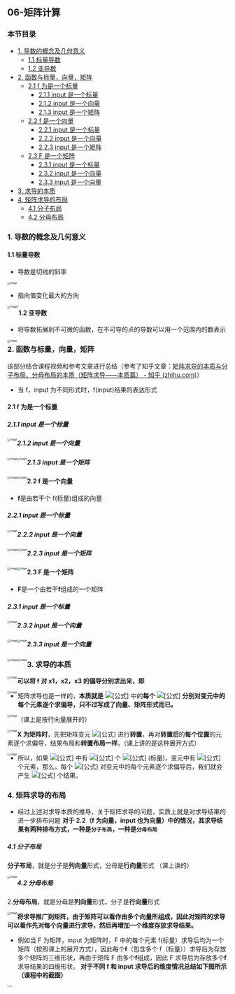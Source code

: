 ## 06-矩阵计算

### 本节目录

- [1. 导数的概念及几何意义](#1-导数的概念及几何意义)
  - [1.1 标量导数](#11-标量导数)
  - [1.2 亚导数](#12-亚导数)
- [2. 函数与标量，向量，矩阵](#2-函数与标量向量矩阵)
  - [2.1 f 为是一个标量](#21-f-为是一个标量)
    - [2.1.1 input 是一个标量](#211-input是一个标量)
    - [2.1.2 input 是一个向量](#212-input是一个向量)
    - [2.1.3 input 是一个矩阵](#213-input是一个矩阵)
  - [2.2 f 是一个向量](#22-f是一个向量)
    - [2.2.1 input 是一个标量](#221-input是一个标量)
    - [2.2.2 input 是一个向量](#222-input是一个向量)
    - [2.2.3 input 是一个矩阵](#223-input是一个矩阵)
  - [2.3 F 是一个矩阵](#23-f是一个矩阵)
    - [2.3.1 input 是一个标量](#231-input是一个标量)
    - [2.3.2 input 是一个向量](#232-input是一个向量)
    - [2.3.3 input 是一个向量](#233-input是一个向量)
- [3. 求导的本质](#3-求导的本质)
- [4. 矩阵求导的布局](#4-矩阵求导的布局)
  - [4.1 分子布局](#41-分子布局)
  - [4.2 分母布局](#42-分母布局)

### 1. 导数的概念及几何意义

#### 1.1 标量导数

- 导数是切线的斜率

<img src="https://assets.ng-tech.icu/book/DeepLearning-MuLi-Notes/imgs/06/06-01.png" alt="image" style="zoom: 40%;" />

- 指向值变化最大的方向

<img src="https://assets.ng-tech.icu/book/DeepLearning-MuLi-Notes/imgs/06/06-02.png" alt="image7" style="zoom: 40%; float: left;" />

#### 1.2 亚导数

- 将导数拓展到不可微的函数，在不可导的点的导数可以用一个范围内的数表示

<img src="https://assets.ng-tech.icu/book/DeepLearning-MuLi-Notes/imgs/06/06-03.png" alt="image" style="zoom: 40%; float: left;" />

### 2. 函数与标量，向量，矩阵

该部分结合课程视频和参考文章进行总结（参考了知乎文章：[矩阵求导的本质与分子布局、分母布局的本质（矩阵求导——本质篇） - 知乎 (zhihu.com)](https://zhuanlan.zhihu.com/p/263777564)）

- 当 f，input 为不同形式时，f(input)结果的表达形式

#### 2.1 f 为是一个标量

##### 2.1.1 input 是一个标量

<img src="https://assets.ng-tech.icu/book/DeepLearning-MuLi-Notes/imgs/06/06-04.png" alt="image" style="zoom:40%;float:left" />

##### 2.1.2 input 是一个向量

<img src="https://assets.ng-tech.icu/book/DeepLearning-MuLi-Notes/imgs/06/06-05.png" alt="image" style="zoom:40%;float:left" />

<img src="https://assets.ng-tech.icu/book/DeepLearning-MuLi-Notes/imgs/06/06-06.png" alt="image" style="zoom: 40%; float: left;" />

##### 2.1.3 input 是一个矩阵

<img src="https://assets.ng-tech.icu/book/DeepLearning-MuLi-Notes/imgs/06/06-07.png" alt="image" style="zoom:40%;float:left" />

<img src="https://assets.ng-tech.icu/book/DeepLearning-MuLi-Notes/imgs/06/06-08.png" alt="image" style="zoom:40%;float:left" />

#### 2.2 f 是一个向量

- **f**是由若干个 f(标量)组成的向量

##### 2.2.1 input 是一个标量

<img src="https://assets.ng-tech.icu/book/DeepLearning-MuLi-Notes/imgs/06/06-09.png" alt="image" style="zoom: 40%;float:left" />

##### 2.2.2 input 是一个向量

<img src="https://assets.ng-tech.icu/book/DeepLearning-MuLi-Notes/imgs/06/06-10.png" alt="image" style="zoom:40%;float:left" />

<img src="https://assets.ng-tech.icu/book/DeepLearning-MuLi-Notes/imgs/06/06-11.png" alt="image" style="zoom:40%;float:left" />

##### 2.2.3 input 是一个矩阵

<img src="https://assets.ng-tech.icu/book/DeepLearning-MuLi-Notes/imgs/06/06-12.png" alt="image" style="zoom:40%;float:left" />

<img src="https://assets.ng-tech.icu/book/DeepLearning-MuLi-Notes/imgs/06/06-13.png" alt="image" style="zoom:40%;float:left" />

#### 2.3 F 是一个矩阵

- **F**是一个由若干**f**组成的一个矩阵

##### 2.3.1 input 是一个标量

<img src="https://assets.ng-tech.icu/book/DeepLearning-MuLi-Notes/imgs/06/06-14.png" alt="image" style="zoom:40%;float:left" />

##### 2.3.2 input 是一个向量

<img src="https://assets.ng-tech.icu/book/DeepLearning-MuLi-Notes/imgs/06/06-15.png" alt="image" style="zoom:40%;float:left" />

<img src="https://assets.ng-tech.icu/book/DeepLearning-MuLi-Notes/imgs/06/06-16.png" alt="image" style="zoom:40%;float:left" />

##### 2.3.3 input 是一个向量

<img src="https://assets.ng-tech.icu/book/DeepLearning-MuLi-Notes/imgs/06/06-17.png" alt="image" style="zoom:40%;float:left" />

<img src="https://assets.ng-tech.icu/book/DeepLearning-MuLi-Notes/imgs/06/06-18.png" alt="image" style="zoom:40%;float:left" />

### 3. 求导的本质

<img src="https://assets.ng-tech.icu/book/DeepLearning-MuLi-Notes/imgs/06/06-19.png" alt="image" style="zoom:40%;float:left" />

**可以将 f 对 x1，x2，x3 的偏导分别求出来，即**

<img src="https://assets.ng-tech.icu/book/DeepLearning-MuLi-Notes/imgs/06/06-20.png" alt="image" style="zoom:40%;float:left" />

- 矩阵求导也是一样的，**本质就是** ![[公式]](https://www.zhihu.com/equation?tex=%5Ctext%7Bfunction%7D) 中的**每个** ![[公式]](https://www.zhihu.com/equation?tex=f) **分别对变元中的每个元素逐个求偏导，只不过写成了向量、矩阵形式而已。**

<img src="https://assets.ng-tech.icu/book/DeepLearning-MuLi-Notes/imgs/06/06-21.png" alt="image" style="zoom:40%;float:left" />

（课上是按行向量展开的）

<img src="https://assets.ng-tech.icu/book/DeepLearning-MuLi-Notes/imgs/06/06-22.png" alt="image" style="zoom:40%;float:left" />

**X 为矩阵时**，先把矩阵变元 ![[公式]](https://www.zhihu.com/equation?tex=%5Cpmb%7BX%7D) 进行**转置**，再对**转置后**的**每个位置**的元素逐个求偏导，结果布局和**转置布局一样**。（课上讲的是这种展开方式）

<img src="https://assets.ng-tech.icu/book/DeepLearning-MuLi-Notes/imgs/06/06-23.png" alt="image" style="zoom:40%;float:left" />

- 所以，如果 ![[公式]](https://www.zhihu.com/equation?tex=%5Ctext%7Bfunction%7D) 中有 ![[公式]](https://www.zhihu.com/equation?tex=m) 个 ![[公式]](https://www.zhihu.com/equation?tex=f) (标量)，变元中有 ![[公式]](https://www.zhihu.com/equation?tex=n) 个元素，那么，每个 ![[公式]](https://www.zhihu.com/equation?tex=f) 对变元中的每个元素逐个求偏导后，我们就会产生 ![[公式]](https://www.zhihu.com/equation?tex=m+%5Ctimes+n) 个结果。

### 4. 矩阵求导的布局

- 经过上述对求导本质的推导，关于矩阵求导的问题，实质上就是对求导结果的进一步排布问题
  **对于 2.2（f 为向量，input 也为向量）中的情况，其求导结果有两种排布方式，一种是`分子布局`，一种是`分母布局`**

##### 4.1 分子布局

**分子布局**，就是分子是**列向量**形式，分母是**行向量**形式 （课上讲的）

<img src="https://assets.ng-tech.icu/book/DeepLearning-MuLi-Notes/imgs/06/06-24.png" alt="image" style="zoom:40%;float:left" />

##### 4.2 分母布局

2.**分母布局**，就是分母是**列向量**形式，分子是**行向量**形式

<img src="https://assets.ng-tech.icu/book/DeepLearning-MuLi-Notes/imgs/06/06-25.png" alt="image" style="zoom:40%;float:left;" />

**将求导推广到矩阵，由于矩阵可以看作由多个向量所组成，因此对矩阵的求导可以看作先对每个向量进行求导，然后再增加一个维度存放求导结果。**

- 例如当 F 为矩阵，input 为矩阵时，F 中的每个元素 f(标量）求导后均为一个矩阵（按照课上的展开方式），因此每个**f**（包含多个 f（标量））求导后为存放多个矩阵的三维形状，再由于矩阵 F 由多个**f**组成，因此 F 求导后为存放多个**f**求导结果的四维形状。
  **对于不同 f 和 input 求导后的维度情况总结如下图所示（课程中的截图）**

<img src="https://assets.ng-tech.icu/book/DeepLearning-MuLi-Notes/imgs/06/06-26.png" alt="image" style="zoom: 20%; float: left;" />
